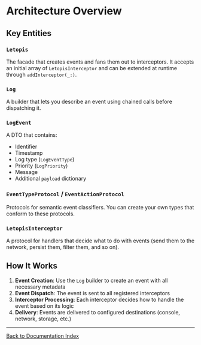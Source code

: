 # Architecture Overview

## Key Entities

### `Letopis`
The facade that creates events and fans them out to interceptors. It accepts an initial array of `LetopisInterceptor` and can be extended at runtime through `addInterceptor(_:)`.

### `Log`
A builder that lets you describe an event using chained calls before dispatching it.

### `LogEvent`
A DTO that contains:
- Identifier
- Timestamp
- Log type (`LogEventType`)
- Priority (`LogPriority`)
- Message
- Additional `payload` dictionary

### `EventTypeProtocol` / `EventActionProtocol`
Protocols for semantic event classifiers. You can create your own types that conform to these protocols.

### `LetopisInterceptor`
A protocol for handlers that decide what to do with events (send them to the network, persist them, filter them, and so on).

## How It Works

1. **Event Creation**: Use the `Log` builder to create an event with all necessary metadata
2. **Event Dispatch**: The event is sent to all registered interceptors
3. **Interceptor Processing**: Each interceptor decides how to handle the event based on its logic
4. **Delivery**: Events are delivered to configured destinations (console, network, storage, etc.)

---

[Back to Documentation Index](index.md)
